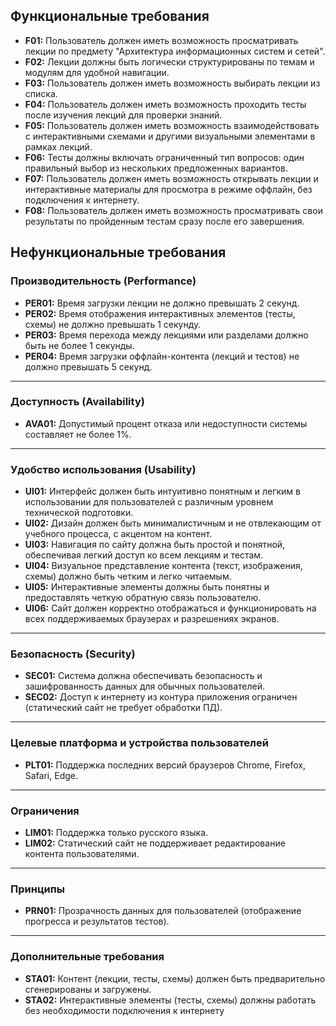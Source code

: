 ## **Функциональные требования**

- **F01:** Пользователь должен иметь возможность просматривать лекции по предмету "Архитектура информационных систем и сетей".
- **F02:** Лекции должны быть логически структурированы по темам и модулям для удобной навигации.
- **F03:** Пользователь должен иметь возможность выбирать лекции из списка.
- **F04:** Пользователь должен иметь возможность проходить тесты после изучения лекций для проверки знаний.
- **F05:** Пользователь должен иметь возможность взаимодействовать с интерактивными схемами и другими визуальными элементами в рамках лекций.
- **F06:** Тесты должны включать ограниченный тип вопросов: один правильный выбор из нескольких предложенных вариантов.
- **F07:** Пользователь должен иметь возможность открывать лекции и интерактивные материалы для просмотра в режиме оффлайн, без подключения к интернету.
- **F08:** Пользователь должен иметь возможность просматривать свои результаты по пройденным тестам сразу после его завершения.


## **Нефункциональные требования**

### **Производительность (Performance)**

- **PER01:** Время загрузки лекции не должно превышать 2 секунд.
- **PER02:** Время отображения интерактивных элементов (тесты, схемы) не должно превышать 1 секунду.
- **PER03:** Время перехода между лекциями или разделами должно быть не более 1 секунды.
- **PER04:** Время загрузки оффлайн-контента (лекций и тестов) не должно превышать 5 секунд.


---

### **Доступность (Availability)**

- **AVA01:** Допустимый процент отказа или недоступности системы составляет не более 1%.

---

### Удобство использования (Usability)

- **UI01:** Интерфейс должен быть интуитивно понятным и легким в использовании для пользователей с различным уровнем технической подготовки.
- **UI02:** Дизайн должен быть минималистичным и не отвлекающим от учебного процесса, с акцентом на контент.
- **UI03:** Навигация по сайту должна быть простой и понятной, обеспечивая легкий доступ ко всем лекциям и тестам.
- **UI04:** Визуальное представление контента (текст, изображения, схемы) должно быть четким и легко читаемым.
- **UI05:** Интерактивные элементы должны быть понятны и предоставлять четкую обратную связь пользователю.
- **UI06:** Сайт должен корректно отображаться и функционировать на всех поддерживаемых браузерах и разрешениях экранов.

---

### **Безопасность (Security)**

- **SEC01:** Система должна обеспечивать безопасность и зашифрованность данных для обычных пользователей.
- **SEC02:** Доступ к интернету из контура приложения ограничен (статический сайт не требует обработки ПД).

---

### **Целевые платформа и устройства пользователей**

- **PLT01:** Поддержка последних версий браузеров Chrome, Firefox, Safari, Edge.

---

### **Ограничения**

- **LIM01:** Поддержка только русского языка.
- **LIM02:** Статический сайт не поддерживает редактирование контента пользователями.

---

### **Принципы**

- **PRN01:** Прозрачность данных для пользователей (отображение прогресса и результатов тестов).

---

### **Дополнительные требования**

- **STA01:** Контент (лекции, тесты, схемы) должен быть предварительно сгенерированы и загружены.
- **STA02:** Интерактивные элементы (тесты, схемы) должны работать без необходимости подключения к интернету

